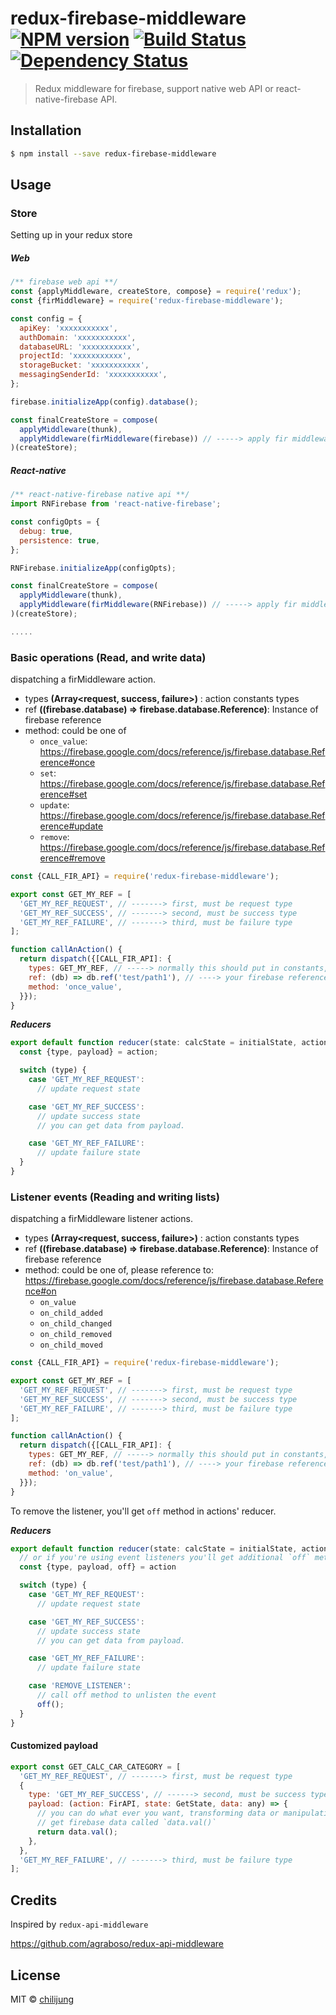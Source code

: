# redux-firebase-middleware [![NPM version][npm-image]][npm-url] [![Build Status][travis-image]][travis-url] [![Dependency Status][daviddm-image]][daviddm-url]
> Redux middleware for firebase, support native web API or react-native-firebase API.

## Installation

```sh
$ npm install --save redux-firebase-middleware
```

## Usage

### Store

Setting up in your redux store

##### Web

```js
/** firebase web api **/
const {applyMiddleware, createStore, compose} = require('redux');
const {firMiddleware} = require('redux-firebase-middleware');

const config = {
  apiKey: 'xxxxxxxxxxx',
  authDomain: 'xxxxxxxxxxx',
  databaseURL: 'xxxxxxxxxxx',
  projectId: 'xxxxxxxxxxx',
  storageBucket: 'xxxxxxxxxxx',
  messagingSenderId: 'xxxxxxxxxxx',
};

firebase.initializeApp(config).database();

const finalCreateStore = compose(
  applyMiddleware(thunk),
  applyMiddleware(firMiddleware(firebase)) // -----> apply fir middleware in redux store
)(createStore);

```

##### React-native

```js
/** react-native-firebase native api **/
import RNFirebase from 'react-native-firebase';

const configOpts = {
  debug: true,
  persistence: true,
};

RNFirebase.initializeApp(configOpts);

const finalCreateStore = compose(
  applyMiddleware(thunk),
  applyMiddleware(firMiddleware(RNFirebase)) // -----> apply fir middleware in redux store
)(createStore);

.....

```

### Basic operations (Read, and write data)

dispatching a firMiddleware action.

- types **(Array<request, success, failure>)** : action constants types
- ref **((firebase.database) => firebase.database.Reference)**: Instance of firebase reference
- method: could be one of
  * `once_value`: https://firebase.google.com/docs/reference/js/firebase.database.Reference#once
  * `set`: https://firebase.google.com/docs/reference/js/firebase.database.Reference#set
  * `update`: https://firebase.google.com/docs/reference/js/firebase.database.Reference#update
  * `remove`: https://firebase.google.com/docs/reference/js/firebase.database.Reference#remove

```js
const {CALL_FIR_API} = require('redux-firebase-middleware');

export const GET_MY_REF = [
  'GET_MY_REF_REQUEST', // -------> first, must be request type
  'GET_MY_REF_SUCCESS', // -------> second, must be success type
  'GET_MY_REF_FAILURE', // -------> third, must be failure type
];

function callAnAction() {
  return dispatch({[CALL_FIR_API]: {
    types: GET_MY_REF, // -----> normally this should put in constants, see `constants`(next seciton) for more info
    ref: (db) => db.ref('test/path1'), // ----> your firebase reference path
    method: 'once_value',
  }});
}
```

***Reducers***

```js
export default function reducer(state: calcState = initialState, action: FSA) {
  const {type, payload} = action;

  switch (type) {
    case 'GET_MY_REF_REQUEST':
      // update request state

    case 'GET_MY_REF_SUCCESS':
      // update success state
      // you can get data from payload.

    case 'GET_MY_REF_FAILURE':
      // update failure state
  }
}
```

### Listener events (Reading and writing lists)

dispatching a firMiddleware listener actions.

- types **(Array<request, success, failure>)** : action constants types
- ref **((firebase.database) => firebase.database.Reference)**: Instance of firebase reference
- method: could be one of, please reference to: https://firebase.google.com/docs/reference/js/firebase.database.Reference#on
  * `on_value`
  * `on_child_added`
  * `on_child_changed`
  * `on_child_removed`
  * `on_child_moved`

```js
const {CALL_FIR_API} = require('redux-firebase-middleware');

export const GET_MY_REF = [
  'GET_MY_REF_REQUEST', // -------> first, must be request type
  'GET_MY_REF_SUCCESS', // -------> second, must be success type
  'GET_MY_REF_FAILURE', // -------> third, must be failure type
];

function callAnAction() {
  return dispatch({[CALL_FIR_API]: {
    types: GET_MY_REF, // -----> normally this should put in constants, see `constants`(next seciton) for more info
    ref: (db) => db.ref('test/path1'), // ----> your firebase reference path
    method: 'on_value',
  }});
}
```

To remove the listener, you'll get `off` method in actions' reducer.

***Reducers***

```js
export default function reducer(state: calcState = initialState, action: FSA) {
  // or if you're using event listeners you'll get additional `off` method to remove the listening event by calling `off()` 
  const {type, payload, off} = action

  switch (type) {
    case 'GET_MY_REF_REQUEST':
      // update request state

    case 'GET_MY_REF_SUCCESS':
      // update success state
      // you can get data from payload.

    case 'GET_MY_REF_FAILURE':
      // update failure state

    case 'REMOVE_LISTENER':
      // call off method to unlisten the event
      off();
  }
}
```

#### Customized payload

```js
export const GET_CALC_CAR_CATEGORY = [
  'GET_MY_REF_REQUEST', // -------> first, must be request type
  {
    type: 'GET_MY_REF_SUCCESS', // ------> second, must be success type
    payload: (action: FirAPI, state: GetState, data: any) => {
      // you can do what ever you want, transforming data or manipulating data .... etc
      // get firebase data called `data.val()`
      return data.val();
    },
  },
  'GET_MY_REF_FAILURE', // -------> third, must be failure type
];
```

## Credits

Inspired by `redux-api-middleware`

https://github.com/agraboso/redux-api-middleware

## License

MIT © [chilijung](https://github.com/chilijung)


[npm-image]: https://badge.fury.io/js/redux-firebase-middleware.svg
[npm-url]: https://npmjs.org/package/redux-firebase-middleware
[travis-image]: https://travis-ci.org/Canner/redux-firebase-middleware.svg?branch=master
[travis-url]: https://travis-ci.org/Canner/redux-firebase-middleware
[daviddm-image]: https://david-dm.org/Canner/redux-firebase-middleware.svg?theme=shields.io
[daviddm-url]: https://david-dm.org/Canner/redux-firebase-middleware
